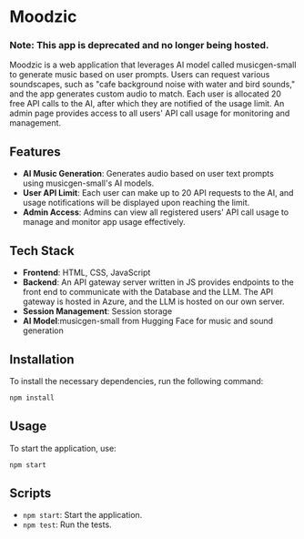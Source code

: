  
# Moodzic

### Note: This app is deprecated and no longer being hosted.

Moodzic is a web application that leverages AI model called musicgen-small to generate music based on user prompts. Users can request various soundscapes, such as "cafe background noise with water and bird sounds," and the app generates custom audio to match. Each user is allocated 20 free API calls to the AI, after which they are notified of the usage limit. An admin page provides access to all users' API call usage for monitoring and management.


## Features

- **AI Music Generation**: Generates audio based on user text prompts using musicgen-small's AI models.
- **User API Limit**: Each user can make up to 20 API requests to the AI, and usage notifications will be displayed upon reaching the limit.
- **Admin Access**: Admins can view all registered users' API call usage to manage and monitor app usage effectively.

## Tech Stack

- **Frontend**: HTML, CSS, JavaScript
- **Backend**: An API gateway server written in JS provides endpoints to the front end to communicate with the Database and the LLM. The API gateway is hosted in Azure, and the LLM is hosted on our own server.
- **Session Management**: Session storage
- **AI Model**:musicgen-small from Hugging Face for music and sound generation

## Installation

To install the necessary dependencies, run the following command:

```bash
npm install
```

## Usage

To start the application, use:

```bash
npm start
```

## Scripts

- `npm start`: Start the application.
- `npm test`: Run the tests.
